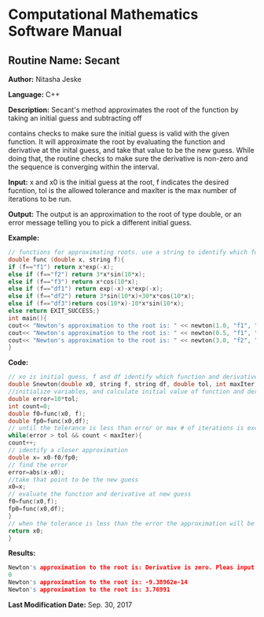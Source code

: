 # Computational Mathematics Software Manual

## **Routine Name:** Secant

**Author:** Nitasha Jeske

**Language:** C++

**Description:** Secant's method approximates the root of the function by taking an initial guess and subtracting off 

contains checks to make sure the initial guess is valid with the given function. It will approximate the root by evaluating the function and derivative at the inital guess, and take that value to be the new guess. While doing that, the routine checks to make sure the derivative is non-zero and the sequence is converging within the interval. 

**Input:** x and x0 is the initial guess at the root, f indicates the desired fucntion, tol is the allowed tolerance and maxIter is the max number of iterations to be run. 

**Output:** The output is an approximation to the root of type double, or an error message telling you to pick a different initial guess. 

**Example:**
```C++
// functions for approximating roots. use a string to identify which function is called
double func (double x, string f){
if (f=="f1") return x*exp(-x);
else if (f=="f2") return 3*x*sin(10*x);
else if (f=="f3") return x*cos(10*x);
else if (f=="df1") return exp(-x)-x*exp(-x);
else if (f=="df2") return 3*sin(10*x)+30*x*cos(10*x);
else if (f=="df3")return cos(10*x)-10*x*sin(10*x);
else return EXIT_SUCCESS;}
int main(){
cout<< "Newton's approximation to the root is: " << newton(1.0, "f1", "df1", .0001, 10)<<endl;
cout<< "Newton's approximation to the root is: " << newton(0.5, "f1", "df1", .0001, 10)<<endl;
cout<< "Newton's approximation to the root is: " << newton(3.0, "f2", "df2", .0001, 10)<<endl;
}
```

**Code:**
```C++
// xo is initial guess, f and df identify which function and derivative in the func function
double Snewton(double x0, string f, string df, double tol, int maxIter){
//initialize variables, and calculate initial value of function and derivative
double error=10*tol;
int count=0;
double f0=func(x0, f);
double fp0=func(x0,df);
// until the tolerance is less than error or max # of iterations is exceeded
while(error > tol && count < maxIter){
count++;
// identify a closer approximation
double x= x0-f0/fp0;
// find the error
error=abs(x-x0);
//take that point to be the new guess
x0=x;
// evaluate the function and derivative at new guess
f0=func(x0,f);
fp0=func(x0,df);
}
// when the tolerance is less than the error the approximation will be returned
return x0;
}
```

**Results:**  
```C++
Newton's approximation to the root is: Derivative is zero. Pleas input different guess.
0
Newton's approximation to the root is: -9.38962e-14
Newton's approximation to the root is: 3.76991

```

**Last Modification Date:**
Sep. 30, 2017

